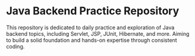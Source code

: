 # Java Backend Practice Repository

This repository is dedicated to daily practice and exploration of Java backend topics, including Servlet, JSP, JUnit, Hibernate, and more. Aiming to build a solid foundation and hands-on expertise through consistent coding.
